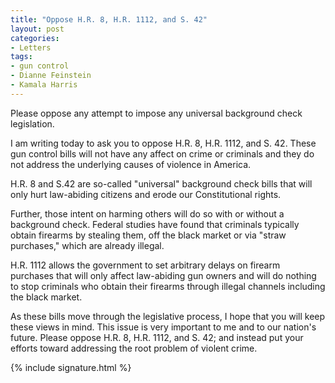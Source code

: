 ```yaml
---
title: "Oppose H.R. 8, H.R. 1112, and S. 42"
layout: post
categories:
- Letters
tags:
- gun control
- Dianne Feinstein
- Kamala Harris
---
```


Please oppose any attempt to impose any universal background check legislation.

I am writing today to ask you to oppose H.R. 8, H.R. 1112, and S. 42. These gun control bills will not have any affect on crime or criminals and they do not address the underlying causes of violence in America.

H.R. 8 and S.42 are so-called "universal" background check bills that will only hurt law-abiding citizens and erode our Constitutional rights.

Further, those intent on harming others will do so with or without a background check. Federal studies have found that criminals typically obtain firearms by stealing them, off the black market or via "straw purchases," which are already illegal.

H.R. 1112 allows the government to set arbitrary delays on firearm purchases that will only affect law-abiding gun owners and will do nothing to stop criminals who obtain their firearms through illegal channels including the black market.

As these bills move through the legislative process, I hope that you will keep these views in mind. This issue is very important to me and to our nation's future. Please oppose H.R. 8, H.R. 1112, and S. 42; and instead put your efforts toward addressing the root problem of violent crime.

{% include signature.html %}

